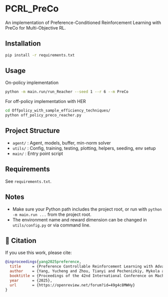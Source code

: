 # PCRL_PreCo

An implementation of Preference-Conditioned Reinforcement Learning with PreCo for Multi-Objective RL.

## Installation

```bash
pip install -r requirements.txt
```

## Usage

On-policy implementation
```bash
python -m main.run/run_Reacher --seed 1 --r 6 --m PreCo
```

For off-policy implementation with HER
```bash
cd Offpolicy_with_sample_efficiency_techniques/
python off_policy_preco_reacher.py
```

## Project Structure

- `agent/` : Agent, models, buffer, min-norm solver
- `utils/` : Config, training, testing, plotting, helpers, seeding, env setup
- `main/`  : Entry point script

## Requirements
See `requirements.txt`.

## Notes
- Make sure your Python path includes the project root, or run with `python -m main.run ...` from the project root.
- The environment name and reward dimension can be changed in `utils/config.py` or via command line. 

## 📖 Citation

If you use this work, please cite:

```bibtex
@inproceedings{yang2025preference,
  title     = {Preference Controllable Reinforcement Learning with Advanced Multi-Objective Optimization},
  author    = {Yang, Yucheng and Zhou, Tianyi and Pechenizkiy, Mykola and Fang, Meng},
  booktitle = {Proceedings of the 42nd International Conference on Machine Learning (ICML)},
  year      = {2025},
  url       = {https://openreview.net/forum?id=49g4c8MWHy}
}


